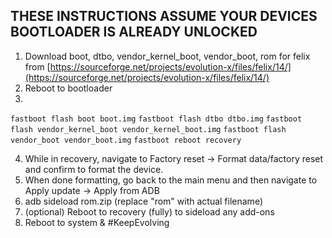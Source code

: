 ## THESE INSTRUCTIONS ASSUME YOUR DEVICES BOOTLOADER IS ALREADY UNLOCKED

1. Download boot, dtbo, vendor_kernel_boot, vendor_boot, rom for felix from [https://sourceforge.net/projects/evolution-x/files/felix/14/](https://sourceforge.net/projects/evolution-x/files/felix/14/)
2. Reboot to bootloader
3.
```fastboot flash boot boot.img```
```fastboot flash dtbo dtbo.img```
```fastboot flash vendor_kernel_boot vendor_kernel_boot.img```
```fastboot flash vendor_boot vendor_boot.img```
```fastboot reboot recovery```

4. While in recovery, navigate to Factory reset -> Format data/factory reset and confirm to format the device.
5. When done formatting, go back to the main menu and then navigate to Apply update -> Apply from ADB
6. adb sideload rom.zip (replace "rom" with actual filename)
7. (optional) Reboot to recovery (fully) to sideload any add-ons
8. Reboot to system & #KeepEvolving
